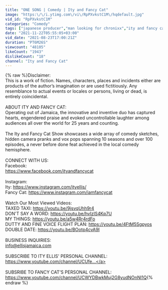 ```yaml
---
title: "ONE SONG | Comedy | Ity and Fancy Cat"
image: "https:\/\/i.ytimg.com\/vi\/RpPXvkstC1M\/hqdefault.jpg"
vid_id: "RpPXvkstC1M"
categories: "Comedy"
tags: ["japanese producer","man looking for chronixx","ity and fancy cat show"]
date: "2021-11-22T05:55:05+03:00"
vid_date: "2021-08-23T17:00:21Z"
duration: "PT6M26S"
viewcount: "48105"
likeCount: "1943"
dislikeCount: "18"
channel: "Ity and Fancy Cat"
---
```

{% raw %}Disclaimer:<br />This is a work of fiction. Names, characters, places and incidents either are products of the author’s imagination or are used fictitiously. Any resemblance to actual events or locales or persons, living or dead, is entirely coincidental.<br /><br />ABOUT ITY AND FANCY CAT:<br />Operating out of Jamaica, the innovative and inventive duo has captured hearts, engendered praise and evoked uncontrollable laughter among audiences all over the world for 25 years and counting. <br /><br />The Ity and Fancy Cat Show showcases a wide array of comedy sketches, hidden camera pranks and vox pops spanning 10 seasons and over 100 episodes, a never before done feat achieved in the local comedy hemisphere.<br /><br />CONNECT WITH US:<br />Facebook: <br /><a rel="nofollow" target="blank" href="https://www.facebook.com/ityandfancycat​">https://www.facebook.com/ityandfancycat​</a><br /><br />Instagram: <br />Ity: <a rel="nofollow" target="blank" href="https://www.instagram.com/ityellis/​">https://www.instagram.com/ityellis/​</a><br />Fancy Cat: <a rel="nofollow" target="blank" href="https://www.instagram.com/iamfancycat​">https://www.instagram.com/iamfancycat​</a><br /><br />Watch Our Most Viewed Videos:<br />TAXED TAXI: <a rel="nofollow" target="blank" href="https://youtu.be/9jsvqUhh9r4​">https://youtu.be/9jsvqUhh9r4​</a><br />DON'T SAY A WORD: <a rel="nofollow" target="blank" href="https://youtu.be/hvIzIS4Kp7U​">https://youtu.be/hvIzIS4Kp7U​</a><br />MY THINGS: <a rel="nofollow" target="blank" href="https://youtu.be/a5w4Rr4rdFo​">https://youtu.be/a5w4Rr4rdFo​</a><br />DUTTY AND FINE VOICE FLIGHT PLAN: <a rel="nofollow" target="blank" href="https://youtu.be/4FtM5Sgpyos​">https://youtu.be/4FtM5Sgpyos​</a><br />DOUBLE DATE: <a rel="nofollow" target="blank" href="https://youtu.be/BOotp4cvA9I​">https://youtu.be/BOotp4cvA9I​</a><br /><br />BUSINESS INQUIRIES: <br />info@ellisjamaica.com<br /><br />SUBSCRIBE TO ITY ELLIS' PERSONAL CHANNEL:<br /><a rel="nofollow" target="blank" href="https://www.youtube.com/channel/UCUfe​...">https://www.youtube.com/channel/UCUfe​...</a><br /><br />SUBSRIBE TO FANCY CAT'S PERSONAL CHANNEL:<br /><a rel="nofollow" target="blank" href="https://www.youtube.com/channel/UCWYDBwkMuj2G8yudNOnNl1Q">https://www.youtube.com/channel/UCWYDBwkMuj2G8yudNOnNl1Q</a>{% endraw %}

